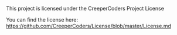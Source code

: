 This project is licensed under the CreeperCoders Project License

You can find the license here: https://github.com/CreeperCoders/License/blob/master/License.md
